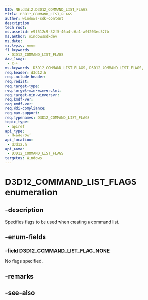 ```yaml
---
UID: NE:d3d12.D3D12_COMMAND_LIST_FLAGS
title: D3D12_COMMAND_LIST_FLAGS
author: windows-sdk-content
description: 
tech.root:
ms.assetid: e9f512c9-32f5-46a4-a6a1-a0f203ec527b
ms.author: windowssdkdev
ms.date: 
ms.topic: enum
f1_keywords:
 - D3D12_COMMAND_LIST_FLAGS
dev_langs:
 - c++
ms.keywords: D3D12_COMMAND_LIST_FLAGS, D3D12_COMMAND_LIST_FLAGS, 
req.header: d3d12.h
req.include-header:
req.redist:
req.target-type:
req.target-min-winverclnt:
req.target-min-winversvr:
req.kmdf-ver:
req.umdf-ver:
req.ddi-compliance:
req.max-support:
req.typenames: D3D12_COMMAND_LIST_FLAGS
topic_type: 
 - apiref
api_type: 
 - HeaderDef
api_location: 
 - d3d12.h
api_name: 
 - D3D12_COMMAND_LIST_FLAGS
targetos: Windows
---
```


# D3D12_COMMAND_LIST_FLAGS enumeration

## -description

Specifies flags to be used when creating a command list.

## -enum-fields

### -field D3D12_COMMAND_LIST_FLAG_NONE 

No flags specified.

## -remarks

## -see-also
